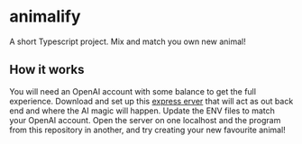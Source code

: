 # animalify
A short Typescript project. Mix and match you own new animal!

## How it works
You will need an OpenAI account with some balance to get the full experience. 
Download and set up this [express erver](https://github.com/hampussellden/server) that will act as out back end and where the AI magic will happen.
Update the ENV files to match your OpenAI account.
Open the server on one localhost and the program from this repository in another, and try creating your new favourite animal!
